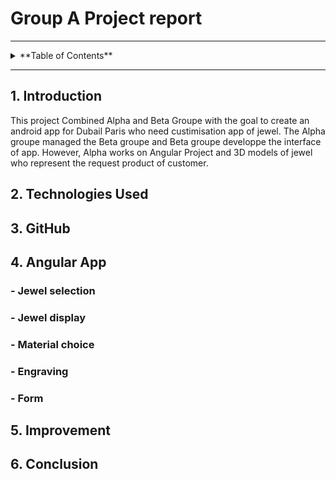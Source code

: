 #  Group A Project report 

---

<details>
<summary>**Table of Contents**</summary>

Group A Project Report
1. Introduction
2. Techonologies Used
3. GitHub
4. Angular App
- Jewel selection
- Jewel display
- material choice
- engraving
- -form
5. Improvement
6. Conclusion  
</details>

---
## 1. Introduction
This project Combined Alpha and Beta Groupe with the goal to create an android app for Dubail Paris who need custimisation app of jewel.
The Alpha groupe  managed the Beta groupe and Beta groupe developpe the interface of app.
However, Alpha works on Angular Project and 3D models of jewel who
 represent the request product of customer.
 


## 2. Technologies Used

## 3. GitHub

## 4. Angular App

### - Jewel selection

### - Jewel display

### - Material choice

### - Engraving

### - Form

## 5. Improvement

## 6. Conclusion



